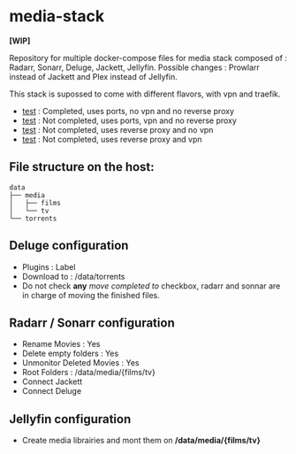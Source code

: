 # media-stack

**[WIP]**

Repository for multiple docker-compose files for media stack composed of : Radarr, Sonarr, Deluge, Jackett, Jellyfin.
Possible changes : Prowlarr instead of Jackett and Plex instead of Jellyfin.

This stack is supossed to come with different flavors, with vpn and traefik.

- [test](docker-compose_base.yml) : Completed, uses ports, no vpn and no reverse proxy
- [test](docker-compose_base-vpn.yml) : Not completed, uses ports, vpn and no reverse proxy
- [test](docker-compose_traefik.yml) : Not completed, uses reverse proxy and no vpn
- [test](docker-compose_traefik-vpn.yml) : Not completed, uses reverse proxy and vpn

## File structure on the host:

```
data
├── media
│   ├── films
│   └── tv
└── torrents

```

## Deluge configuration

- Plugins : Label
- Download to : /data/torrents
- Do not check **any** *move completed to* checkbox, radarr and sonnar are in charge of moving the finished files.

## Radarr / Sonarr configuration

- Rename Movies : Yes
- Delete empty folders : Yes
- Unmonitor Deleted Movies : Yes
- Root Folders : /data/media/{films/tv}
- Connect Jackett
- Connect Deluge

## Jellyfin configuration

- Create media librairies and mont them on **/data/media/{films/tv}**
